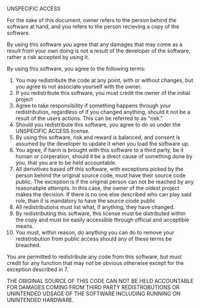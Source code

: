 UNSPECIFIC ACCESS

For the sake of this document, owner refers to the person behind the software at hand, and you refers to the person recieving a copy of the software. 

By using this software you agree that any damages that may come as a result from your own doing is not a result of the developer of the software, rather a risk accepted by using it.

By using this software, you agree to the following terms:
 1. You may redistribute the code at any point, with or without changes, but you agree to not associate yourself with the owner.
 2. If you redistribute this software, you must credit the owner of the initial project
 3. Agree to take responsibility if something happens through your redistribution, regardless of if you changed anything, should it not be a result of the users actions. This can be referred to as "risk."
 4. Should you redistribute this software, you agree to do so under the UNSPECIFIC ACCESS license. 
 5. By using this software, risk and reward is balanced, and consent is assumed by the developer to update it when you load the software up.
 6. You agree, if harm is brought with this software to a third party, be it human or corperation, should it be a direct cause of something done by you, that you are to be held accountable.
 7. All derivitives based off this software, with exceptions picked by the person behind the original source code, must have their source code public. The exception is if the original person can not be reached by any reasonabple attempts. In this case, the owner of the oldest project makes the decision. If there is no one else described who can play said role, than it is mandatory to have the source ciode public
 8. All redistributions must list what, if anything, they have changed.
 9. By redistributing this software, this license must be distributed within the copy and must be easily accessible through official and acceptible means.
 10. You must, within reason, do anything you can do to remove your redistrobution from public access should any of these terms be breached.

You are permitted to redistribute any code from this software, but must credit for any function that may not be obvious otherwise except for the exception described in 7.

THE ORIGINAL SOURCE OF THIS CODE CAN NOT BE HELD ACCOUNTABLE FOR DAMAGES COMING FROM THIRD PARTY REDISTROBUTIONS OR UNINTENDED UDSAGE OF THE SOFTWARE INCLUDING RUNNING ON UNINTENDED HARDWARE.

